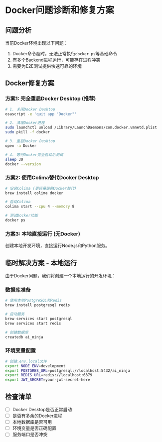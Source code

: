 # Docker问题诊断和修复方案

## 问题分析

当前Docker环境出现以下问题：
1. Docker命令超时，无法正常执行`docker ps`等基础命令
2. 有多个Backend进程运行，可能存在进程冲突
3. 需要为E2E测试提供快速可靠的环境

## Docker修复方案

### 方案1: 完全重启Docker Desktop (推荐)
```bash
# 1. 关闭Docker Desktop
osascript -e 'quit app "Docker"'

# 2. 清理Docker进程
sudo launchctl unload /Library/LaunchDaemons/com.docker.vmnetd.plist
sudo pkill -f docker

# 3. 重启Docker Desktop
open -a Docker

# 4. 等待Docker完全启动后测试
sleep 30
docker --version
```

### 方案2: 使用Colima替代Docker Desktop
```bash
# 安装Colima (更轻量级的Docker替代)
brew install colima docker

# 启动Colima
colima start --cpu 4 --memory 8

# 测试Docker功能
docker ps
```

### 方案3: 本地直接运行 (无Docker)
创建本地开发环境，直接运行Node.js和Python服务。

## 临时解决方案 - 本地运行

由于Docker问题，我们将创建一个本地运行的开发环境：

### 数据库准备
```bash
# 使用本地PostgreSQL和Redis
brew install postgresql redis

# 启动服务
brew services start postgresql
brew services start redis

# 创建数据库
createdb ai_ninja
```

### 环境变量配置
```bash
# 创建.env.local文件
export NODE_ENV=development
export POSTGRES_URL=postgresql://localhost:5432/ai_ninja
export REDIS_URL=redis://localhost:6379
export JWT_SECRET=your-jwt-secret-here
```

## 检查清单

- [ ] Docker Desktop是否正常启动
- [ ] 是否有多余的Docker进程
- [ ] 本地数据库是否可用
- [ ] 环境变量是否正确配置
- [ ] 服务端口是否冲突